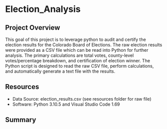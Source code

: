 # Election_Analysis

## Project Overview
This goal of this project is to leverage python to audit and certify the election results for the Colorado Board of Elections. The raw election results were provided as a CSV file which can be read into Python for further analysis. The primary calculations are total votes, county-level votes/percentage breakdown, and certification of election winner. The Python script is designed to read the raw CSV file, perform calculations, and automatically generate a text file with the results. 

## Resources
- Data Source: election_results.csv (see resources folder for raw file)
- Software: Python 3.10.5 and Visual Studio Code 1.69

## Summary
